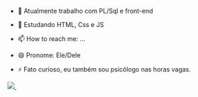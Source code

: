 - 🔭 Atualmente trabalho com PL/Sql e front-end
- 🌱 Estudando HTML, Css e JS

- 📫 How to reach me: ...
- 😄 Pronome: Ele/Dele

- ⚡ Fato curioso, eu também sou psicólogo nas horas vagas.


<div>
 <div>
  <a href="mailto:matheus.batistaa@gmail.com"><img src="https://img.shields.io/badge/Gmail-D14836?style=for-the-badge&logo=gmail&logoColor=white" target="_blank">
  </a>
  <a href="https://www.linkedin.com/in/matheusbatistas/" target="_blank"><img src="https://img.shields.io/badge/LinkedIn-0077B5?style=for-the-badge&logo=linkedin&logoColor=white" alt="" target="_blank"></a>
  <a href="https://www.instagram.com/meet.iu/" target="_blank"><img src="https://img.shields.io/badge/Instagram-E4405F?style=for-the-badge&logo=instagram&logoColor=white" alt=""></a>
</div>
</div>
